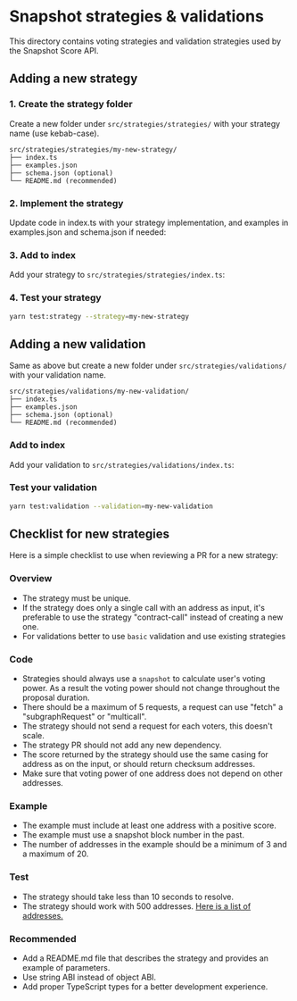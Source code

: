 # Snapshot strategies & validations

This directory contains voting strategies and validation strategies used by the Snapshot Score API.

## Adding a new strategy

### 1. Create the strategy folder

Create a new folder under `src/strategies/strategies/` with your strategy name (use kebab-case).

```text
src/strategies/strategies/my-new-strategy/
├── index.ts
├── examples.json
├── schema.json (optional)
└── README.md (recommended)
```

### 2. Implement the strategy

Update code in index.ts with your strategy implementation, and examples in examples.json and schema.json if needed:

### 3. Add to index

Add your strategy to `src/strategies/strategies/index.ts`:

### 4. Test your strategy

```bash
yarn test:strategy --strategy=my-new-strategy
```

## Adding a new validation

Same as above but create a new folder under `src/strategies/validations/` with your validation name.

```text
src/strategies/validations/my-new-validation/
├── index.ts
├── examples.json
├── schema.json (optional)
└── README.md (recommended)
```

### Add to index

Add your validation to `src/strategies/validations/index.ts`:

### Test your validation

```bash
yarn test:validation --validation=my-new-validation
```

## Checklist for new strategies

Here is a simple checklist to use when reviewing a PR for a new strategy:

### Overview

- The strategy must be unique.
- If the strategy does only a single call with an address as input, it's preferable to use the strategy "contract-call" instead of creating a new one.
- For validations better to use `basic` validation and use existing strategies

### Code

- Strategies should always use a `snapshot` to calculate user's voting power. As a result the voting power should not change throughout the proposal duration.
- There should be a maximum of 5 requests, a request can use "fetch" a "subgraphRequest" or "multicall".
- The strategy should not send a request for each voters, this doesn't scale.
- The strategy PR should not add any new dependency.
- The score returned by the strategy should use the same casing for address as on the input, or should return checksum addresses.
- Make sure that voting power of one address does not depend on other addresses.

### Example

- The example must include at least one address with a positive score.
- The example must use a snapshot block number in the past.
- The number of addresses in the example should be a minimum of 3 and a maximum of 20.

### Test

- The strategy should take less than 10 seconds to resolve.
- The strategy should work with 500 addresses. [Here is a list of addresses.](https://github.com/labs/score/blob/master/test/strategies/unit/addresses.json)

### Recommended

- Add a README.md file that describes the strategy and provides an example of parameters.
- Use string ABI instead of object ABI.
- Add proper TypeScript types for a better development experience.
